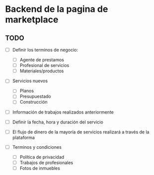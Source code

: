 # Backend de la pagina de marketplace

## TODO

- [ ] Definir los terminos de negocio:
  - [ ] Agente de prestamos
  - [ ] Profesional de servicios
  - [ ] Materiales/productos

- [ ] Servicios nuevos
  - [ ] Planos
  - [ ] Presupuestado
  - [ ] Construcción

- [ ] Información de trabajos realizados anteriormente
- [ ] Definir la fecha, hora y duración del servicio
- [ ] El flujo de dinero de la mayoría de servicios realizará a través de la plataforma

- [ ] Terminos y condiciones
  - [ ] Política de privacidad
  - [ ] Trabajos de profesionales
  - [ ] Fotos de inmuebles
